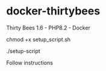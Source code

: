 # docker-thirtybees
Thirty Bees 1.6 - PHP8.2 - Docker

chmod +x setup_script.sh

./setup-script

Follow instructions

